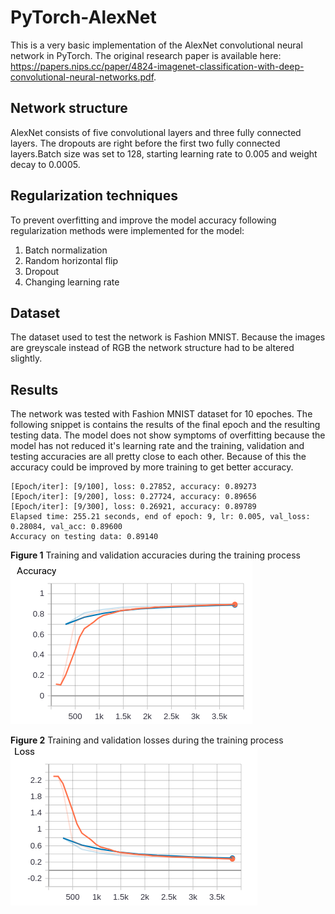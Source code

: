 # PyTorch-AlexNet

This is a very basic implementation of the AlexNet convolutional neural network in PyTorch. The original research paper is available here: https://papers.nips.cc/paper/4824-imagenet-classification-with-deep-convolutional-neural-networks.pdf.

## Network structure

AlexNet consists of five convolutional layers and three fully connected layers. The dropouts are right before the first two fully connected layers.Batch size was set to 128, starting learning rate to 0.005 and weight decay to 0.0005.

## Regularization techniques

To prevent overfitting and improve the model accuracy following regularization methods were implemented for the model:

1. Batch normalization
2. Random horizontal flip
3. Dropout
4. Changing learning rate

## Dataset

The dataset used to test the network is Fashion MNIST. Because the images are greyscale instead of RGB the network structure had to be altered slightly.

## Results

The network was tested with Fashion MNIST dataset for 10 epoches. The following snippet is contains the results of the final epoch and the resulting testing data. The model does not show symptoms of overfitting because the model has not reduced it's learning rate and the training, validation and testing accuracies are all pretty close to each other. Because of this the accuracy could be improved by more training to get better accuracy.
```
[Epoch/iter]: [9/100], loss: 0.27852, accuracy: 0.89273
[Epoch/iter]: [9/200], loss: 0.27724, accuracy: 0.89656
[Epoch/iter]: [9/300], loss: 0.26921, accuracy: 0.89789
Elapsed time: 255.21 seconds, end of epoch: 9, lr: 0.005, val_loss: 0.28084, val_acc: 0.89600
Accuracy on testing data: 0.89140
```

**Figure 1** Training and validation accuracies during the training process
![Accuracy](img/accuracy.png)

**Figure 2** Training and validation losses during the training process
![Loss](img/loss.png)

